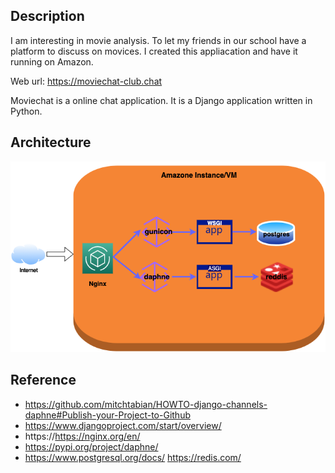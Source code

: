 ## Description
I am interesting in movie analysis. To let my friends in our school have a platform to
discuss on movices. I created this appliacation and have it running on Amazon.

Web url: https://moviechat-club.chat

Moviechat is a online chat application. It is a Django application written in Python.

## Architecture

![alt text](archecture.png)

## Reference

- https://github.com/mitchtabian/HOWTO-django-channels-daphne#Publish-your-Project-to-Github
- https://www.djangoproject.com/start/overview/
- https://https://nginx.org/en/
- https://pypi.org/project/daphne/
- https://www.postgresql.org/docs/
https://redis.com/

